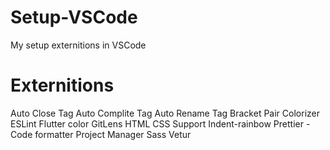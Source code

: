 # Setup-VSCode
My setup externitions in VSCode
# Externitions
Auto Close Tag
Auto Complite Tag
Auto Rename Tag
Bracket Pair Colorizer
ESLint
Flutter color
GitLens
HTML CSS Support
Indent-rainbow
Prettier - Code formatter
Project Manager
Sass
Vetur

